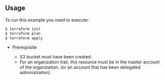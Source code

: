 ## Usage

To run this example you need to execute:

```bash
$ terraform init
$ terraform plan
$ terraform apply
```

* Prerequisite

  * S3 bucket must have been created.
  * For an organization trail, this resource must be in the master account of the organization. (or an account that has been delegated administration)